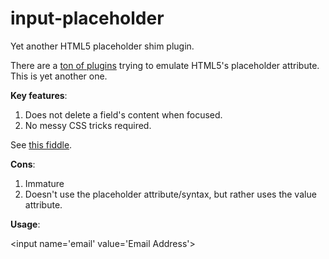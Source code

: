 input-placeholder
=================

Yet another HTML5 placeholder shim plugin.

There are a [ton of plugins](http://www.quora.com/JavaScript/Which-plugin-to-use-for-HTML5-placeholder-that-retains-the-label-on-focus) trying to emulate HTML5's placeholder attribute. This is yet another one.

**Key features**:

1. Does not delete a field's content when focused.
2. No messy CSS tricks required.

See [this fiddle](http://jsfiddle.net/ripper234/zSxjw/2/).

**Cons**:

1. Immature
2. Doesn't use the placeholder attribute/syntax, but rather uses the value attribute.

**Usage**:

&lt;input name='email' value='Email Address'&gt;
